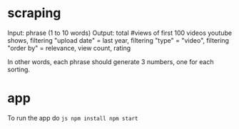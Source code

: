 # scraping

Input: phrase (1 to 10 words)
Output: total #views of first 100 videos youtube shows,
filtering "upload date" = last year,
filtering "type" = "video",
filtering "order by" = relevance, view count, rating

In other words, each phrase should generate 3 numbers, one for each sorting.

# app

To run the app do
``js
npm install
npm start
``
